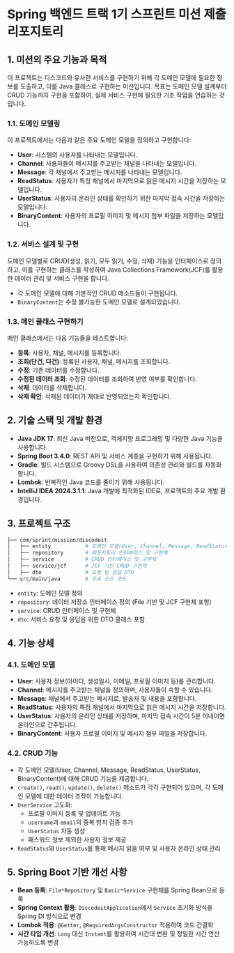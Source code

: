 # Spring 백엔드 트랙 1기 스프린트 미션 제출 리포지토리

## 1. 미션의 주요 기능과 목적
이 프로젝트는 디스코드와 유사한 서비스를 구현하기 위해 각 도메인 모델에 필요한 정보를 도출하고, 이를 Java 클래스로 구현하는 미션입니다. 목표는 도메인 모델 설계부터 CRUD 기능까지 구현을 포함하여, 실제 서비스 구현에 필요한 기초 작업을 연습하는 것입니다.

### 1.1. 도메인 모델링
이 프로젝트에서는 다음과 같은 주요 도메인 모델을 정의하고 구현합니다:
- **User**: 시스템의 사용자를 나타내는 모델입니다.
- **Channel**: 사용자들이 메시지를 주고받는 채널을 나타내는 모델입니다.
- **Message**: 각 채널에서 주고받는 메시지를 나타내는 모델입니다.
- **ReadStatus**: 사용자가 특정 채널에서 마지막으로 읽은 메시지 시간을 저장하는 모델입니다.
- **UserStatus**: 사용자의 온라인 상태를 확인하기 위한 마지막 접속 시간을 저장하는 모델입니다.
- **BinaryContent**: 사용자의 프로필 이미지 및 메시지 첨부 파일을 저장하는 모델입니다.

### 1.2. 서비스 설계 및 구현
도메인 모델별로 CRUD(생성, 읽기, 모두 읽기, 수정, 삭제) 기능을 인터페이스로 정의하고, 이를 구현하는 클래스를 작성하여 Java Collections Framework(JCF)를 활용한 데이터 관리 및 서비스 구현을 합니다.
- 각 도메인 모델에 대해 기본적인 CRUD 메소드들이 구현됩니다.
- `BinaryContent`는 수정 불가능한 도메인 모델로 설계되었습니다.

### 1.3. 메인 클래스 구현하기
메인 클래스에서는 다음 기능들을 테스트합니다:
- **등록**: 사용자, 채널, 메시지를 등록합니다.
- **조회(단건, 다건)**: 등록된 사용자, 채널, 메시지를 조회합니다.
- **수정**: 기존 데이터를 수정합니다.
- **수정된 데이터 조회**: 수정된 데이터를 조회하여 반영 여부를 확인합니다.
- **삭제**: 데이터를 삭제합니다.
- **삭제 확인**: 삭제된 데이터가 제대로 반영되었는지 확인합니다.

## 2. 기술 스택 및 개발 환경
- **Java JDK 17**: 최신 Java 버전으로, 객체지향 프로그래밍 및 다양한 Java 기능을 사용합니다.
- **Spring Boot 3.4.0**: REST API 및 서비스 계층을 구현하기 위해 사용됩니다.
- **Gradle**: 빌드 시스템으로 Groovy DSL을 사용하여 의존성 관리와 빌드를 자동화합니다.
- **Lombok**: 반복적인 Java 코드를 줄이기 위해 사용됩니다.
- **IntelliJ IDEA 2024.3.1.1**: Java 개발에 최적화된 IDE로, 프로젝트의 주요 개발 환경입니다.

## 3. 프로젝트 구조
```bash
├── com/sprint/mission/discodeit
│   ├── entity           # 도메인 모델(User, Channel, Message, ReadStatus, UserStatus, BinaryContent)
│   ├── repository       # 레포지토리 인터페이스 및 구현체
│   ├── service          # CRUD 인터페이스 및 구현체
│   ├── service/jcf      # JCF 기반 CRUD 구현체
│   ├── dto              # 요청 및 응답 DTO
└── src/main/java        # 주요 소스 코드
```
- `entity`: 도메인 모델 정의
- `repository`: 데이터 저장소 인터페이스 정의 (File 기반 및 JCF 구현체 포함)
- `service`: CRUD 인터페이스 및 구현체
- `dto`: 서비스 요청 및 응답을 위한 DTO 클래스 포함

## 4. 기능 상세
### 4.1. 도메인 모델
- **User**: 사용자 정보(아이디, 생성일시, 이메일, 프로필 이미지 등)를 관리합니다.
- **Channel**: 메시지를 주고받는 채널을 정의하며, 사용자들이 속할 수 있습니다.
- **Message**: 채널에서 주고받는 메시지로, 발송자 및 내용을 포함합니다.
- **ReadStatus**: 사용자의 특정 채널에서 마지막으로 읽은 메시지 시간을 저장합니다.
- **UserStatus**: 사용자의 온라인 상태를 저장하며, 마지막 접속 시간이 5분 이내이면 온라인으로 간주됩니다.
- **BinaryContent**: 사용자 프로필 이미지 및 메시지 첨부 파일을 저장합니다.

### 4.2. CRUD 기능
- 각 도메인 모델(User, Channel, Message, ReadStatus, UserStatus, BinaryContent)에 대해 CRUD 기능을 제공합니다.
- `create()`, `read()`, `update()`, `delete()` 메소드가 각각 구현되어 있으며, 각 도메인 모델에 대한 데이터 조작이 가능합니다.
- `UserService` 고도화:
  - 프로필 이미지 등록 및 업데이트 가능
  - `username`과 `email`의 중복 방지 검증 추가
  - `UserStatus` 자동 생성
  - 패스워드 정보 제외한 사용자 정보 제공
- `ReadStatus`와 `UserStatus`를 통해 메시지 읽음 여부 및 사용자 온라인 상태 관리

## 5. Spring Boot 기반 개선 사항
- **Bean 등록**: `File*Repository` 및 `Basic*Service` 구현체를 Spring Bean으로 등록
- **Spring Context 활용**: `DiscodeitApplication`에서 `Service` 초기화 방식을 Spring DI 방식으로 변경
- **Lombok 적용**: `@Getter`, `@RequiredArgsConstructor` 적용하여 코드 간결화
- **시간 타입 개선**: `Long` 대신 `Instant`를 활용하여 시간대 변환 및 정밀한 시간 연산 가능하도록 변경



